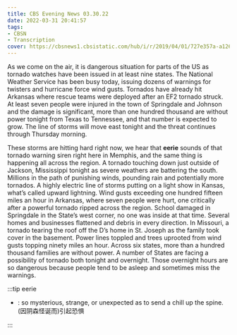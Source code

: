 ```yaml
---
title: CBS Evening News 03.30.22
date: 2022-03-31 20:41:57
tags:
- CBSN
- Transcription
cover: https://cbsnews1.cbsistatic.com/hub/i/r/2019/04/01/727e357a-a126-4138-a2c5-4d3222669d57/thumbnail/640x360/3ff2761028dc5c65cc4f07acd54bcd5c/cbsn2-logo-1920x1080.jpg
---
```

As we come on the air, it is dangerous situation for parts of the US as tornado watches have been issued in at least nine states. The National Weather Service has been busy today, issuing dozens of warnings for twisters and hurricane force wind gusts. Tornados have already hit Arkansas where rescue teams were deployed after an EF2 tornado struck. At least seven people were injured in the town of Springdale and Johnson and the damage is significant, more than one hundred thousand are without power tonight from Texas to Tennessee, and that number is expected to grow. The line of storms will move east tonight and the threat continues through Thursday morning. 

These storms are hitting hard right now, we hear that **eerie** sounds of that tornado warning siren right here in Memphis, and the same thing is happening all across the region. A tornado touching down just outside of Jackson, Mississippi tonight as severe weathers are battering the south. Millions in the path of punishing winds, pounding rain and potentially more tornados. A highly electric line of storms putting on a light show in Kansas, what’s called upward lightning. Wind gusts exceeding one hundred fifteen miles an hour in Arkansas, where seven people were hurt, one critically after a powerful tornado ripped across the region. School damaged in Springdale in the State’s west corner, no one was inside at that time. Several homes and businesses flattened and debris in every direction. In Missouri, a tornado tearing the roof off the D’s home in St. Joseph as the family took cover in the basement. Power lines toppled and trees uprooted from wind gusts topping ninety miles an hour. Across six states, more than a hundred thousand families are without power. A number of States are facing a possibility of tornado both tonight and overnight. Those overnight hours are so dangerous because people tend to be asleep and sometimes miss the warnings.

:::tip eerie

- : so mysterious, strange, or unexpected as to send a chill up the spine. (因阴森怪诞而)引起恐惧
  
:::
